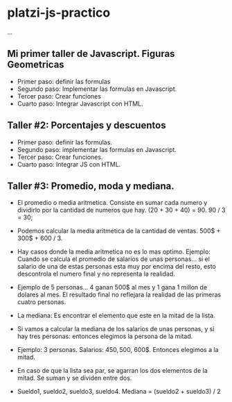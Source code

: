 # platzi-js-practico

...

## Mi primer taller de Javascript. Figuras Geometricas

- Primer paso: definir las formulas
- Segundo paso: Implementar las formulas en Javascript.
- Tercer paso: Crear funciones 
- Cuarto paso: Integrar Javascript con HTML.

## Taller #2: Porcentajes y descuentos 

- Primer paso: definir las formulas.
- Segundo paso: implementar las formulas en Javascript.
- Tercer paso: Crear funciones. 
- Cuarto paso: Integrar JS con HTML.

## Taller #3: Promedio, moda y mediana.

- El promedio o media aritmetica. Consiste en sumar cada numero y dividirlo por la cantidad de 
numeros que hay. (20 + 30 + 40) = 90. 90 / 3 = 30;

- Podemos calcular la media aritmetica de la cantidad de ventas. 500$ + 300$ + 600 / 3.

- Hay casos donde la media aritmetica no es lo mas optimo. Ejemplo: Cuando se calcula el promedio de salarios de unas personas...
si el salario de una de estas personas esta muy por encima del resto, esto descontrola el numero final y no representa la realidad.
- Ejemplo de 5 personas... 4 ganan 500$ al mes y 1 gana 1 millon de dolares al mes. El resultado final no reflejara la realidad 
de las primeras cuatro personas. 

- La mediana: Es encontrar el elemento que este en la mitad de la lista. 

- Si vamos a calcular la mediana de los salarios de unas personas, y si hay tres personas: entonces elegimos la persona de la mitad.

- Ejemplo: 3 personas. Salarios: 450$, 500$, 600$. Entonces elegimos a la mitad.

- En caso de que la lista sea par, se agarran los dos elementos de la mitad. Se suman y se dividen entre dos.

- Sueldo1, sueldo2, sueldo3, sueldo4.  Mediana = (sueldo2 + sueldo3) / 2